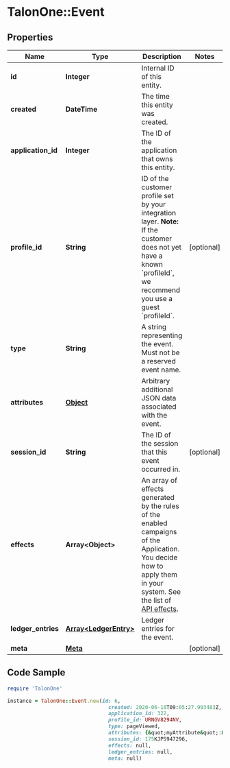 # TalonOne::Event

## Properties

Name | Type | Description | Notes
------------ | ------------- | ------------- | -------------
**id** | **Integer** | Internal ID of this entity. | 
**created** | **DateTime** | The time this entity was created. | 
**application_id** | **Integer** | The ID of the application that owns this entity. | 
**profile_id** | **String** | ID of the customer profile set by your integration layer.  **Note:** If the customer does not yet have a known &#x60;profileId&#x60;, we recommend you use a guest &#x60;profileId&#x60;.  | [optional] 
**type** | **String** | A string representing the event. Must not be a reserved event name. | 
**attributes** | [**Object**](.md) | Arbitrary additional JSON data associated with the event. | 
**session_id** | **String** | The ID of the session that this event occurred in. | [optional] 
**effects** | **Array&lt;Object&gt;** | An array of effects generated by the rules of the enabled campaigns of the Application.  You decide how to apply them in your system. See the list of [API effects](https://docs.talon.one/docs/dev/integration-api/api-effects).  | 
**ledger_entries** | [**Array&lt;LedgerEntry&gt;**](LedgerEntry.md) | Ledger entries for the event. | 
**meta** | [**Meta**](Meta.md) |  | [optional] 

## Code Sample

```ruby
require 'TalonOne'

instance = TalonOne::Event.new(id: 6,
                                 created: 2020-06-10T09:05:27.993483Z,
                                 application_id: 322,
                                 profile_id: URNGV8294NV,
                                 type: pageViewed,
                                 attributes: {&quot;myAttribute&quot;:&quot;myValue&quot;},
                                 session_id: 175KJPS947296,
                                 effects: null,
                                 ledger_entries: null,
                                 meta: null)
```


